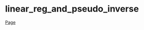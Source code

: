 # linear_reg_and_pseudo_inverse

<a href="https://myothantkyaw.github.io/linear_reg_and_pseudo_inverse/">Page</a>
